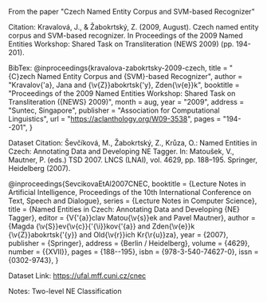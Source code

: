 From the paper "Czech Named Entity Corpus and SVM-based Recognizer"

Citation:
Kravalová, J., & Žabokrtský, Z. (2009, August). Czech named entity corpus and SVM-based recognizer. In Proceedings of the 2009 Named Entities Workshop: Shared Task on Transliteration (NEWS 2009) (pp. 194-201).

BibTex:
@inproceedings{kravalova-zabokrtsky-2009-czech,
    title = "{C}zech Named Entity Corpus and {SVM}-based Recognizer",
    author = "Kravalov{\'a}, Jana  and
      {\v{Z}}abokrtsk{\'y}, Zden{\v{e}}k",
    booktitle = "Proceedings of the 2009 Named Entities Workshop: Shared Task on Transliteration ({NEWS} 2009)",
    month = aug,
    year = "2009",
    address = "Suntec, Singapore",
    publisher = "Association for Computational Linguistics",
    url = "https://aclanthology.org/W09-3538",
    pages = "194--201",
}

Dataset Citation:
Ševčíková, M., Žabokrtský, Z., Krůza, O.: Named Entities in Czech: Annotating Data and Developing NE Tagger. In: Matoušek, V., Mautner, P. (eds.) TSD 2007. LNCS (LNAI), vol. 4629, pp. 188–195. Springer, Heidelberg (2007).

@inproceedings{SevcikovaEtAl2007CNEC,
booktitle = {Lecture Notes in Artificial Intelligence, Proceedings of the 10th International Conference on Text, Speech and Dialogue},
series = {Lecture Notes in Computer Science},
title = {Named Entities in Czech: Annotating Data and Developing {NE} Tagger},
editor = {V{\'{a}}clav Matou{\v{s}}ek and Pavel Mautner},
author = {Magda {\v{S}}ev{\v{c}}{\'{\i}}kov{\'{a}} and Zden{\v{e}}k {\v{Z}}abokrtsk{\'{y}} and Old{\v{r}}ich Kr{\r{u}}za},
year = {2007},
publisher = {Springer},
address = {Berlin / Heidelberg},
volume = {4629},
number = {{XVII}},
pages = {188--195},
isbn = {978-3-540-74627-0},
issn = {0302-9743},
}

Dataset Link:
https://ufal.mff.cuni.cz/cnec

Notes:
Two-level NE Classification